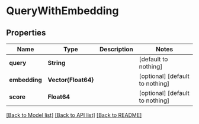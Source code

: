 # QueryWithEmbedding


## Properties
Name | Type | Description | Notes
------------ | ------------- | ------------- | -------------
**query** | **String** |  | [default to nothing]
**embedding** | **Vector{Float64}** |  | [optional] [default to nothing]
**score** | **Float64** |  | [optional] [default to nothing]


[[Back to Model list]](../README.md#models) [[Back to API list]](../README.md#api-endpoints) [[Back to README]](../README.md)


